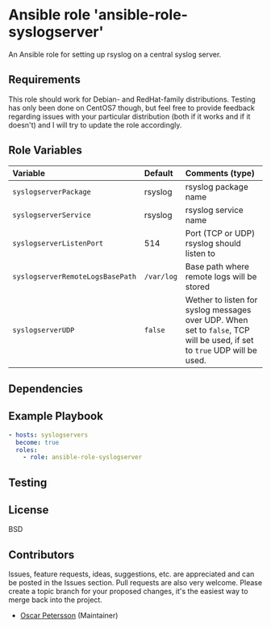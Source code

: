 # Ansible role 'ansible-role-syslogserver'

An Ansible role for setting up rsyslog on a central syslog server.

## Requirements
This role should work for Debian- and RedHat-family distributions. Testing has only been done on CentOS7 though, but feel free to provide feedback regarding issues with your particular distribution (both if it works and if it doesn't) and I will try to update the role accordingly.

## Role Variables
| Variable		| Default		| Comments (type) |
| :---			| :---			| :---		  |
| `syslogserverPackage` | rsyslog | rsyslog package name |
| `syslogserverService` | rsyslog | rsyslog service name |
| `syslogserverListenPort` | 514 | Port (TCP or UDP) rsyslog should listen to |
| `syslogserverRemoteLogsBasePath` | `/var/log` | Base path where remote logs will be stored |
| `syslogserverUDP` | `false` | Wether to listen for syslog messages over UDP. When set to `false`, TCP will be used, if set to `true` UDP will be used. |
## Dependencies

## Example Playbook
```Yaml
- hosts: syslogservers
  become: true
  roles:
    - role: ansible-role-syslogserver
```

## Testing


## License

BSD

## Contributors

Issues, feature requests, ideas, suggestions, etc. are appreciated and can be posted in the Issues section. Pull requests are also very welcome. Please create a topic branch for your proposed changes, it's the easiest way to merge back into the project.

- [Oscar Petersson](https://github.com/oscpe262/) (Maintainer)
